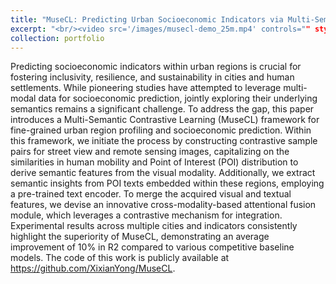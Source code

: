 ```yaml
---
title: "MuseCL: Predicting Urban Socioeconomic Indicators via Multi-Semantic Contrastive Learning"
excerpt: "<br/><video src='/images/musecl-demo_25m.mp4' controls="" style="height: 100px;width: 200px;">"
collection: portfolio
---
```


Predicting socioeconomic indicators within urban regions is crucial for fostering inclusivity, resilience, and sustainability in cities and human settlements. While pioneering studies have attempted to leverage multi-modal data for socioeconomic prediction, jointly exploring their underlying semantics remains a significant challenge.
To address the gap, this paper introduces a Multi-Semantic Contrastive Learning (MuseCL) framework for fine-grained urban region profiling and socioeconomic prediction. Within this framework, we initiate the process by constructing contrastive sample pairs for street view and remote sensing images, capitalizing on the similarities in human mobility and Point of Interest (POI) distribution to derive semantic features from the visual modality. Additionally, we extract semantic insights from POI texts embedded within these regions, employing a pre-trained text encoder. To merge the acquired visual and textual features, we devise an innovative cross-modality-based attentional fusion module, which leverages a contrastive mechanism for integration. Experimental results across multiple cities and indicators consistently highlight the superiority of MuseCL, demonstrating an average improvement of 10% in R2 compared to various competitive baseline models. The code of this work is publicly available at https://github.com/XixianYong/MuseCL.
